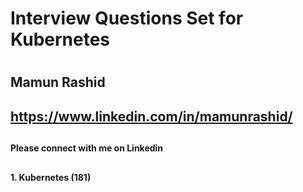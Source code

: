 #
#  Interview Questions Set for Kubernetes
#
##          Mamun Rashid
##
##      https://www.linkedin.com/in/mamunrashid/   
##
####        Please connect with me on Linkedin
##
####   1. Kubernetes (181)
####   
